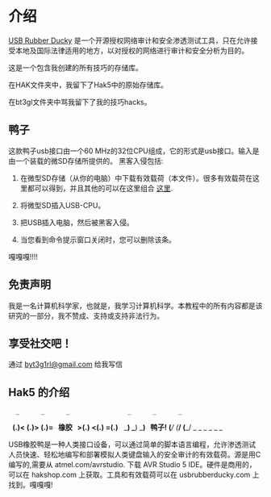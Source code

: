 介绍
============

 [USB Rubber Ducky](https://hakshop.myshopify.com/products/usb-rubber-ducky-deluxe) 是一个开源授权网络审计和安全渗透测试工具，只在允许接受本地及国际法律适用的地方，以对授权的网络进行审计和安全分析为目的。 
 
这是一个包含我创建的所有技巧的存储库。

在HAK文件夹中，我留下了Hak5中的原始存储库。

在bt3gl文件夹中骂我留下了我的技巧hacks。

鸭子
---------

这款鸭子usb接口由一个60 MHz的32位CPU组成，它的形式是usb接口。输入是由一个装载的微SD存储所提供的。
黑客入侵包括:

1) 在微型SD存储（从你的电脑）中下载有效载荷（本文件）。很多有效载荷在这里都可以得到，并且其他的可以在这里组合 [这里](http://ducktoolkit-411.rhcloud.com/Home.jsp).

2) 将微型SD插入USB-CPU。

3) 把USB插入电脑，然后被黑客入侵。

4) 当您看到命令提示窗口关闭时，您可以删除该条。

嘎嘎嘎!!!!


免责声明
----------

我是一名计算机科学家，也就是，我学习计算机科学。本教程中的所有内容都是该研究的一部分，我不赞成、支持或支持非法行为。


享受社交吧！
--------------------

通过 byt3g1rl@gmail.com 给我写信


Hak5 的介绍
--------------------

      _      _      _                _      _      _
   __(.)< __(.)> __(.)=   橡胶    >(.)__ <(.)__ =(.)__
   \___)  \___)  \___)    鸭子!    (___/  (___/  (___/
      _      _      _                _      _      _

USB橡胶鸭是一种人类接口设备，可以通过简单的脚本语言编程，允许渗透测试人员快速、轻松地编写和部署模拟人类键盘输入的安全审计的有效载荷。源是用C编写的,需要从 atmel.com/avrstudio. 下载 AVR Studio 5 IDE。硬件是商用的，可以在 hakshop.com 上获取。工具和有效载荷可以在 usbrubberducky.com 上找到。嘎嘎嘎!
